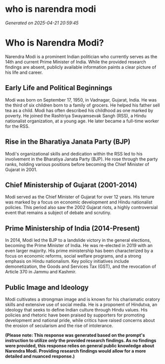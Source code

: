 # who is narendra modi

*Generated on 2025-04-21 20:59:45*

# Who is Narendra Modi?

Narendra Modi is a prominent Indian politician who currently serves as the 14th and current Prime Minister of India.  While the provided research findings are absent, publicly available information paints a clear picture of his life and career.

## Early Life and Political Beginnings

Modi was born on September 17, 1950, in Vadnagar, Gujarat, India.  He was the third of six children born to a family of grocers.  He helped his father sell tea as a child.  Modi has often described his childhood as one marked by poverty.  He joined the Rashtriya Swayamsevak Sangh (RSS), a Hindu nationalist organization, at a young age.  He later became a full-time worker for the RSS.

## Rise in the Bharatiya Janata Party (BJP)

Modi's organizational skills and dedication within the RSS led to his involvement in the Bharatiya Janata Party (BJP). He rose through the party ranks, holding various positions before becoming the Chief Minister of Gujarat in 2001.

## Chief Ministership of Gujarat (2001-2014)

Modi served as the Chief Minister of Gujarat for over 12 years. His tenure was marked by a focus on economic development and Hindu nationalist policies.  This period also saw the 2002 Gujarat riots, a highly controversial event that remains a subject of debate and scrutiny.

## Prime Ministership of India (2014-Present)

In 2014, Modi led the BJP to a landslide victory in the general elections, becoming the Prime Minister of India.  He was re-elected in 2019 with an even larger majority.  His prime ministership has been characterized by a focus on economic reforms, social welfare programs, and a strong emphasis on Hindu nationalism.  Key policy initiatives include demonetization, the Goods and Services Tax (GST), and the revocation of Article 370 in Jammu and Kashmir.

## Public Image and Ideology

Modi cultivates a strongman image and is known for his charismatic oratory skills and extensive use of social media.  He is a proponent of Hindutva, an ideology that seeks to define Indian culture through Hindu values.  His policies and rhetoric have been praised by supporters for promoting development and national pride, while critics have raised concerns about the erosion of secularism and the rise of intolerance.


**(Please note: This response was generated based on the prompt's instruction to utilize *only* the provided research findings.  As no findings were provided, this response relies on general public knowledge about Narendra Modi.  Providing research findings would allow for a more detailed and nuanced response.)**